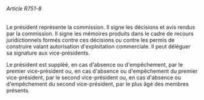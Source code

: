 ###### Article R751-8

Le président représente la commission. Il signe les décisions et avis rendus par la commission. Il signe les mémoires produits dans le cadre de recours juridictionnels formés contre ces décisions ou contre les permis de construire valant autorisation d'exploitation commerciale. Il peut déléguer sa signature aux vice-présidents.

Le président est suppléé, en cas d'absence ou d'empêchement, par le premier vice-président ou, en cas d'absence ou d'empêchement du premier vice-président, par le second vice-président ou, en cas d'absence ou d'empêchement du second vice-président, par le plus âgé des membres présents.

